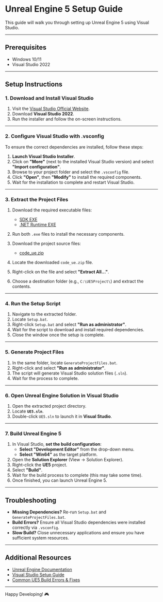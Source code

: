 # Unreal Engine 5 Setup Guide

This guide will walk you through setting up Unreal Engine 5 using Visual Studio.

---

## **Prerequisites**
- Windows 10/11
- Visual Studio 2022

---

## **Setup Instructions**

### **1. Download and Install Visual Studio**
1. Visit the [Visual Studio Official Website](https://visualstudio.microsoft.com/downloads/).
2. Download **Visual Studio 2022**.
3. Run the installer and follow the on-screen instructions.

---

### **2. Configure Visual Studio with .vsconfig**
To ensure the correct dependencies are installed, follow these steps:

1. **Launch Visual Studio Installer**.
2. Click on **"More"** (next to the installed Visual Studio version) and select **"Import configuration"**.
3. Browse to your project folder and select the `.vsconfig` file.
4. Click **"Open"**, then **"Modify"** to install the required components.
5. Wait for the installation to complete and restart Visual Studio.

---

### 3. Extract the Project Files

1. Download the required executable files:
   - [SDK EXE](https://drive.google.com/file/d/1bUPm428iqz7NHhr-odVWgWr5wosULWfb/view?usp=sharing)
   - [.NET Runtime EXE](https://drive.google.com/file/d/1SQtCK8G5Zqb4p-IWlxjCzt86Nv0U95Uo/view?usp=sharing)

2. Run both `.exe` files to install the necessary components.

3. Download the project source files:
   - [code_ue.zip](https://drive.google.com/file/d/1OdG1_JK2qkAv8jQt84gWu3lo08Pr6R62/view?usp=sharing)

4. Locate the downloaded `code_ue.zip` file.

5. Right-click on the file and select **"Extract All..."**.

6. Choose a destination folder (e.g., `C:\UE5Project\`) and extract the contents.


---

### **4. Run the Setup Script**
1. Navigate to the extracted folder.
2. Locate `Setup.bat`.
3. Right-click `Setup.bat` and select **"Run as administrator"**.
4. Wait for the script to download and install required dependencies.
5. Close the window once the setup is complete.

---

### **5. Generate Project Files**
1. In the same folder, locate `GenerateProjectFiles.bat`.
2. Right-click and select **"Run as administrator"**.
3. The script will generate Visual Studio solution files (`.sln`).
4. Wait for the process to complete.

---

### **6. Open Unreal Engine Solution in Visual Studio**
1. Open the extracted project directory.
2. Locate **`UE5.sln`**.
3. Double-click `UE5.sln` to launch it in **Visual Studio**.

---

### **7. Build Unreal Engine 5**
1. In Visual Studio, **set the build configuration**:
   - **Select "Development Editor"** from the drop-down menu.
   - **Select "Win64"** as the target platform.
2. Open the **Solution Explorer** (View → Solution Explorer).
3. Right-click the **UE5** project.
4. Select **"Build"**.
5. Wait for the build process to complete (this may take some time).
6. Once finished, you can launch Unreal Engine 5.

---

## **Troubleshooting**
- **Missing Dependencies?** Re-run `Setup.bat` and `GenerateProjectFiles.bat`.
- **Build Errors?** Ensure all Visual Studio dependencies were installed correctly via `.vsconfig`.
- **Slow Build?** Close unnecessary applications and ensure you have sufficient system resources.

---

## **Additional Resources**
- [Unreal Engine Documentation](https://docs.unrealengine.com/)
- [Visual Studio Setup Guide](https://docs.microsoft.com/en-us/visualstudio/install/)
- [Common UE5 Build Errors & Fixes](https://forums.unrealengine.com/)

---

Happy Developing! 🎮
